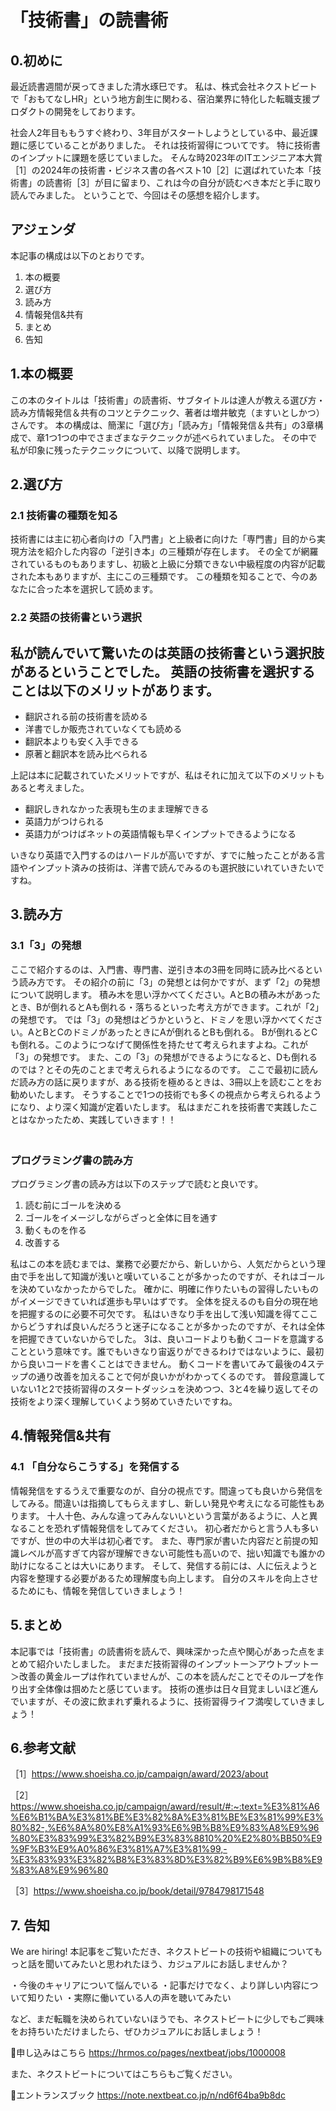# 「技術書」の読書術

## 0.初めに

最近読書週間が戻ってきました清水琢巳です。 
私は、株式会社ネクストビートで「おもてなしHR」という地方創生に関わる、宿泊業界に特化した転職支援プロダクトの開発をしております。

社会人2年目ももうすぐ終わり、3年目がスタートしようとしている中、最近課題に感じていることがありました。
それは技術習得についてです。
特に技術書のインプットに課題を感じていました。
そんな時2023年のITエンジニア本大賞［1］の2024年の技術書・ビジネス書の各ベスト10［2］に選ばれていた本「技術書」の読書術［3］が目に留まり、これは今の自分が読むべき本だと手に取り読んでみました。
ということで、今回はその感想を紹介します。

## アジェンダ
本記事の構成は以下のとおりです。
1. 本の概要
2. 選び方
3. 読み方
4. 情報発信&共有
5. まとめ
6. 告知

## 1.本の概要
この本のタイトルは「技術書」の読書術、サブタイトルは達人が教える選び方・読み方情報発信＆共有のコツとテクニック、著者は増井敏克（ますいとしかつ）さんです。
本の構成は、簡潔に「選び方」「読み方」「情報発信＆共有」の3章構成で、章1つ1つの中でさまざまなテクニックが述べられていました。
その中で私が印象に残ったテクニックについて、以降で説明します。

## 2.選び方
### 2.1 技術書の種類を知る
技術書には主に初心者向けの「入門書」と上級者に向けた「専門書」目的から実現方法を紹介した内容の「逆引き本」の三種類が存在します。
その全てが網羅されているものもありますし、初級と上級に分類できない中級程度の内容が記載された本もありますが、主にこの三種類です。
この種類を知ることで、今のあなたに合った本を選択して読めます。

### 2.2 英語の技術書という選択
私が読んでいて驚いたのは英語の技術書という選択肢があるということでした。
英語の技術書を選択することは以下のメリットがあります。
- 
- 翻訳される前の技術書を読める
- 洋書でしか販売されていなくても読める
- 翻訳本よりも安く入手できる
- 原著と翻訳本を読み比べられる

上記は本に記載されていたメリットですが、私はそれに加えて以下のメリットもあると考えました。

- 翻訳しきれなかった表現も生のまま理解できる
- 英語力がつけられる
- 英語力がつけばネットの英語情報も早くインプットできるようになる

いきなり英語で入門するのはハードルが高いですが、すでに触ったことがある言語やインプット済みの技術は、洋書で読んでみるのも選択肢にいれていきたいですね。

## 3.読み方
### 3.1「3」の発想
ここで紹介するのは、入門書、専門書、逆引き本の3冊を同時に読み比べるという読み方です。
その紹介の前に「3」の発想とは何かですが、まず「2」の発想について説明します。
積み木を思い浮かべてください。AとBの積み木があったとき、Bが倒れるとAも倒れる・落ちるといった考え方ができます。これが「2」の発想です。
では「3」の発想はどうかというと、ドミノを思い浮かべてください。AとBとCのドミノがあったときにAが倒れるとBも倒れる。
Bが倒れるとCも倒れる。このようにつなげて関係性を持たせて考えられますよね。これが「3」の発想です。
また、この「3」の発想ができるようになると、Dも倒れるのでは？とその先のことまで考えられるようになるのです。
ここで最初に読んだ読み方の話に戻りますが、ある技術を極めるときは、3冊以上を読むことをお勧めいたします。
そうすることで1つの技術でも多くの視点から考えられるようになり、より深く知識が定着いたします。
私はまだこれを技術書で実践したことはなかったため、実践していきます！！
　　　　　　　　　　　　　　　　　　　　　　　　　　　　　　　
### プログラミング書の読み方
プログラミング書の読み方は以下のステップで読むと良いです。

1. 読む前にゴールを決める
2. ゴールをイメージしながらざっと全体に目を通す
3. 動くものを作る
4. 改善する

私はこの本を読むまでは、業務で必要だから、新しいから、人気だからという理由で手を出して知識が浅いと嘆いていることが多かったのですが、それはゴールを決めていなかったからでした。
確かに、明確に作りたいもの習得したいものがイメージできていれば進歩も早いはずです。
全体を捉えるのも自分の現在地を把握するのに必要不可欠です。
私はいきなり手を出して浅い知識を得てここからどうすれば良いんだろうと迷子になることが多かったのですが、それは全体を把握できていないからでした。
3は、良いコードよりも動くコードを意識することという意味です。誰でもいきなり宙返りができるわけではないように、最初から良いコードを書くことはできません。
動くコードを書いてみて最後の4ステップの通り改善を加えることで何が良いかがわかってくるのです。
普段意識していない1と2で技術習得のスタートダッシュを決めつつ、3と4を繰り返してその技術をより深く理解していくよう努めていきたいですね。

## 4.情報発信&共有
### 4.1 「自分ならこうする」を発信する
情報発信をするうえで重要なのが、自分の視点です。間違っても良いから発信をしてみる。間違いは指摘してもらえますし、新しい発見や考えになる可能性もあります。
十人十色、みんな違ってみんないいという言葉があるように、人と異なることを恐れず情報発信をしてみてください。
初心者だからと言う人も多いですが、世の中の大半は初心者です。
また、専門家が書いた内容だと前提の知識レベルが高すぎて内容が理解できない可能性も高いので、拙い知識でも誰かの助けになることは大いにあります。
そして、発信する前には、人に伝えようと内容を整理する必要があるため理解度も向上します。
自分のスキルを向上させるためにも、情報を発信していきましょう！

## 5.まとめ
本記事では「技術書」の読書術を読んで、興味深かった点や関心があった点をまとめて紹介いたしました。
まだまだ技術習得のインプットー＞アウトプットー＞改善の黄金ループは作れていませんが、この本を読んだことでそのループを作り出す全体像は掴めたと感じています。
技術の進歩は日々目覚ましいほど進んでいますが、その波に飲まれず乗れるように、技術習得ライフ満喫していきましょう！

## 6.参考文献

［1］https://www.shoeisha.co.jp/campaign/award/2023/about

［2］https://www.shoeisha.co.jp/campaign/award/result/#:~:text=%E3%81%A6%E6%B1%BA%E3%81%BE%E3%82%8A%E3%81%BE%E3%81%99%E3%80%82-,%E6%8A%80%E8%A1%93%E6%9B%B8%E9%83%A8%E9%96%80%E3%83%99%E3%82%B9%E3%83%8810%20%E2%80%BB50%E9%9F%B3%E9%A0%86%E3%81%A7%E3%81%99,-%E3%83%93%E3%82%B8%E3%83%8D%E3%82%B9%E6%9B%B8%E9%83%A8%E9%96%80

［3］https://www.shoeisha.co.jp/book/detail/9784798171548

## 7. 告知

We are hiring!
本記事をご覧いただき、ネクストビートの技術や組織についてもっと話を聞いてみたいと思われたほう、カジュアルにお話しませんか？

・今後のキャリアについて悩んでいる
・記事だけでなく、より詳しい内容について知りたい
・実際に働いている人の声を聴いてみたい

など、まだ転職を決められていないほうでも、ネクストビートに少しでもご興味をお持ちいただけましたら、ぜひカジュアルにお話しましょう！

🔽申し込みはこちら
https://hrmos.co/pages/nextbeat/jobs/1000008

また、ネクストビートについてはこちらもご覧ください。

🔽エントランスブック
https://note.nextbeat.co.jp/n/nd6f64ba9b8dc